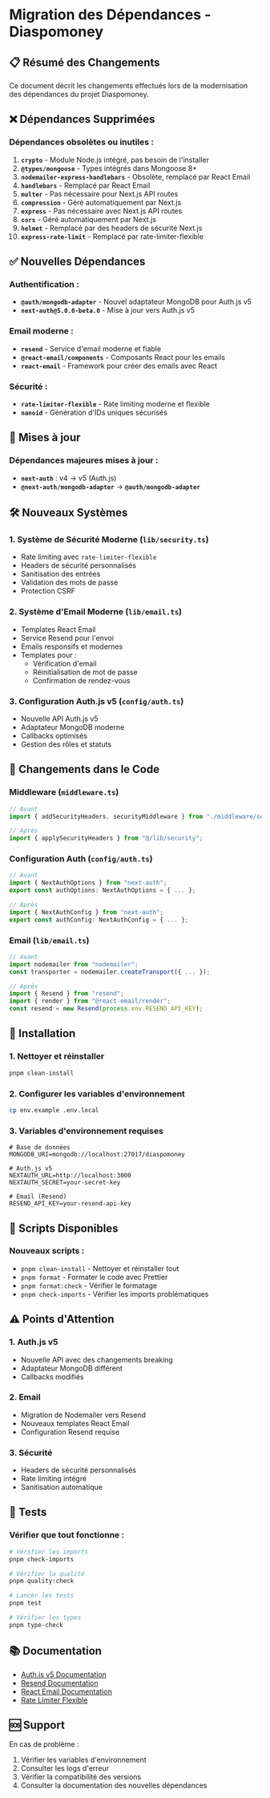 # Migration des Dépendances - Diaspomoney

## 📋 Résumé des Changements

Ce document décrit les changements effectués lors de la modernisation des dépendances du projet Diaspomoney.

## ❌ Dépendances Supprimées

### Dépendances obsolètes ou inutiles :

1. **`crypto`** - Module Node.js intégré, pas besoin de l'installer
2. **`@types/mongoose`** - Types intégrés dans Mongoose 8+
3. **`nodemailer-express-handlebars`** - Obsolète, remplacé par React Email
4. **`handlebars`** - Remplacé par React Email
5. **`multer`** - Pas nécessaire pour Next.js API routes
6. **`compression`** - Géré automatiquement par Next.js
7. **`express`** - Pas nécessaire avec Next.js API routes
8. **`cors`** - Géré automatiquement par Next.js
9. **`helmet`** - Remplacé par des headers de sécurité Next.js
10. **`express-rate-limit`** - Remplacé par rate-limiter-flexible

## ✅ Nouvelles Dépendances

### Authentification :

- **`@auth/mongodb-adapter`** - Nouvel adaptateur MongoDB pour Auth.js v5
- **`next-auth@5.0.0-beta.0`** - Mise à jour vers Auth.js v5

### Email moderne :

- **`resend`** - Service d'email moderne et fiable
- **`@react-email/components`** - Composants React pour les emails
- **`react-email`** - Framework pour créer des emails avec React

### Sécurité :

- **`rate-limiter-flexible`** - Rate limiting moderne et flexible
- **`nanoid`** - Génération d'IDs uniques sécurisés

## 🔄 Mises à jour

### Dépendances majeures mises à jour :

- **`next-auth`** : v4 → v5 (Auth.js)
- **`@next-auth/mongodb-adapter`** → **`@auth/mongodb-adapter`**

## 🛠️ Nouveaux Systèmes

### 1. Système de Sécurité Moderne (`lib/security.ts`)

- Rate limiting avec `rate-limiter-flexible`
- Headers de sécurité personnalisés
- Sanitisation des entrées
- Validation des mots de passe
- Protection CSRF

### 2. Système d'Email Moderne (`lib/email.ts`)

- Templates React Email
- Service Resend pour l'envoi
- Emails responsifs et modernes
- Templates pour :
  - Vérification d'email
  - Réinitialisation de mot de passe
  - Confirmation de rendez-vous

### 3. Configuration Auth.js v5 (`config/auth.ts`)

- Nouvelle API Auth.js v5
- Adaptateur MongoDB moderne
- Callbacks optimisés
- Gestion des rôles et statuts

## 📝 Changements dans le Code

### Middleware (`middleware.ts`)

```typescript
// Avant
import { addSecurityHeaders, securityMiddleware } from "./middleware/security";

// Après
import { applySecurityHeaders } from "@/lib/security";
```

### Configuration Auth (`config/auth.ts`)

```typescript
// Avant
import { NextAuthOptions } from "next-auth";
export const authOptions: NextAuthOptions = { ... };

// Après
import { NextAuthConfig } from "next-auth";
export const authConfig: NextAuthConfig = { ... };
```

### Email (`lib/email.ts`)

```typescript
// Avant
import nodemailer from "nodemailer";
const transporter = nodemailer.createTransport({ ... });

// Après
import { Resend } from "resend";
import { render } from "@react-email/render";
const resend = new Resend(process.env.RESEND_API_KEY);
```

## 🚀 Installation

### 1. Nettoyer et réinstaller

```bash
pnpm clean-install
```

### 2. Configurer les variables d'environnement

```bash
cp env.example .env.local
```

### 3. Variables d'environnement requises

```env
# Base de données
MONGODB_URI=mongodb://localhost:27017/diaspomoney

# Auth.js v5
NEXTAUTH_URL=http://localhost:3000
NEXTAUTH_SECRET=your-secret-key

# Email (Resend)
RESEND_API_KEY=your-resend-api-key
```

## 🔧 Scripts Disponibles

### Nouveaux scripts :

- `pnpm clean-install` - Nettoyer et réinstaller tout
- `pnpm format` - Formater le code avec Prettier
- `pnpm format:check` - Vérifier le formatage
- `pnpm check-imports` - Vérifier les imports problématiques

## ⚠️ Points d'Attention

### 1. Auth.js v5

- Nouvelle API avec des changements breaking
- Adaptateur MongoDB différent
- Callbacks modifiés

### 2. Email

- Migration de Nodemailer vers Resend
- Nouveaux templates React Email
- Configuration Resend requise

### 3. Sécurité

- Headers de sécurité personnalisés
- Rate limiting intégré
- Sanitisation automatique

## 🧪 Tests

### Vérifier que tout fonctionne :

```bash
# Vérifier les imports
pnpm check-imports

# Vérifier la qualité
pnpm quality:check

# Lancer les tests
pnpm test

# Vérifier les types
pnpm type-check
```

## 📚 Documentation

- [Auth.js v5 Documentation](https://authjs.dev/)
- [Resend Documentation](https://resend.com/docs)
- [React Email Documentation](https://react.email/)
- [Rate Limiter Flexible](https://github.com/animir/node-rate-limiter-flexible)

## 🆘 Support

En cas de problème :

1. Vérifier les variables d'environnement
2. Consulter les logs d'erreur
3. Vérifier la compatibilité des versions
4. Consulter la documentation des nouvelles dépendances
